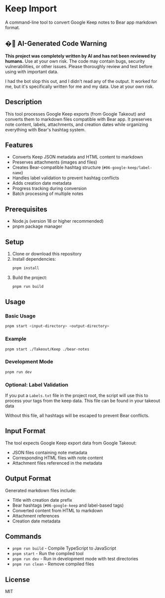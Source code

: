# Keep Import

A command-line tool to convert Google Keep notes to Bear app markdown format.

## � AI-Generated Code Warning

**This project was completely written by AI and has not been reviewed by humans.** Use at your own risk. The code may contain bugs, security vulnerabilities, or other issues. Please thoroughly review and test before using with important data.

I had the bot slop this out, and I didn't read any of the output. It worked for me, but it's specifically written for me and my data. Use at your own risk.

## Description

This tool processes Google Keep exports (from Google Takeout) and converts them to markdown files compatible with Bear app. It preserves note content, labels, attachments, and creation dates while organizing everything with Bear's hashtag system.

## Features

- Converts Keep JSON metadata and HTML content to markdown
- Preserves attachments (images and files)
- Creates Bear-compatible hashtag structure (`#06-google-keep/label-name`)
- Handles label validation to prevent hashtag conflicts
- Adds creation date metadata
- Progress tracking during conversion
- Batch processing of multiple notes

## Prerequisites

- Node.js (version 18 or higher recommended)
- pnpm package manager

## Setup

1. Clone or download this repository
2. Install dependencies:
   ```bash
   pnpm install
   ```
3. Build the project:
   ```bash
   pnpm run build
   ```

## Usage

### Basic Usage

```bash
pnpm start <input-directory> <output-directory>
```

### Example

```bash
pnpm start ./Takeout/Keep ./bear-notes
```

### Development Mode

```bash
pnpm run dev
```

### Optional: Label Validation

If you put a `Labels.txt` file in the project root, the script will use this to process your tags from the keep data. This file can be found in your takeout data

Without this file, all hashtags will be escaped to prevent Bear conflicts.

## Input Format

The tool expects Google Keep export data from Google Takeout:
- JSON files containing note metadata
- Corresponding HTML files with note content
- Attachment files referenced in the metadata

## Output Format

Generated markdown files include:
- Title with creation date prefix
- Bear hashtags (`#06-google-keep` and label-based tags)
- Converted content from HTML to markdown
- Attachment references
- Creation date metadata

## Commands

- `pnpm run build` - Compile TypeScript to JavaScript
- `pnpm start` - Run the compiled tool
- `pnpm run dev` - Run in development mode with test directories
- `pnpm run clean` - Remove compiled files

## License

MIT